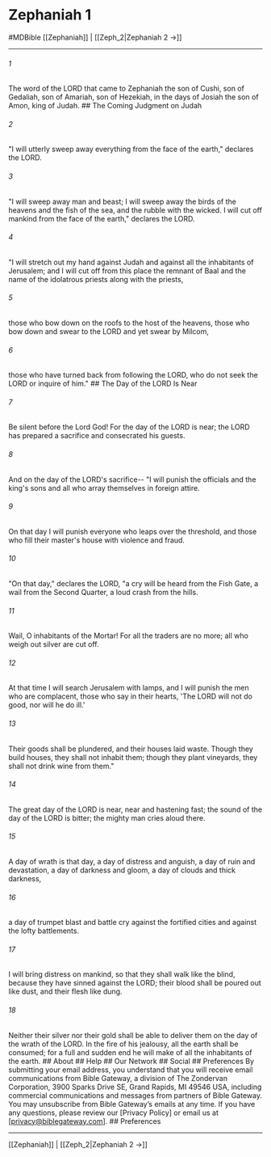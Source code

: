 # Zephaniah 1
#MDBible
[[Zephaniah]] | [[Zeph_2|Zephaniah 2 →]]

***


###### 1 
The word of the LORD that came to Zephaniah the son of Cushi, son of Gedaliah, son of Amariah, son of Hezekiah, in the days of Josiah the son of Amon, king of Judah. ## The Coming Judgment on Judah 

###### 2 
"I will utterly sweep away everything from the face of the earth," declares the LORD. 

###### 3 
"I will sweep away man and beast; I will sweep away the birds of the heavens and the fish of the sea, and the rubble with the wicked. I will cut off mankind from the face of the earth," declares the LORD. 

###### 4 
"I will stretch out my hand against Judah and against all the inhabitants of Jerusalem; and I will cut off from this place the remnant of Baal and the name of the idolatrous priests along with the priests, 

###### 5 
those who bow down on the roofs to the host of the heavens, those who bow down and swear to the LORD and yet swear by Milcom, 

###### 6 
those who have turned back from following the LORD, who do not seek the LORD or inquire of him." ## The Day of the LORD Is Near 

###### 7 
Be silent before the Lord God! For the day of the LORD is near; the LORD has prepared a sacrifice and consecrated his guests. 

###### 8 
And on the day of the LORD's sacrifice-- "I will punish the officials and the king's sons and all who array themselves in foreign attire. 

###### 9 
On that day I will punish everyone who leaps over the threshold, and those who fill their master's house with violence and fraud. 

###### 10 
"On that day," declares the LORD, "a cry will be heard from the Fish Gate, a wail from the Second Quarter, a loud crash from the hills. 

###### 11 
Wail, O inhabitants of the Mortar! For all the traders are no more; all who weigh out silver are cut off. 

###### 12 
At that time I will search Jerusalem with lamps, and I will punish the men who are complacent, those who say in their hearts, 'The LORD will not do good, nor will he do ill.' 

###### 13 
Their goods shall be plundered, and their houses laid waste. Though they build houses, they shall not inhabit them; though they plant vineyards, they shall not drink wine from them." 

###### 14 
The great day of the LORD is near, near and hastening fast; the sound of the day of the LORD is bitter; the mighty man cries aloud there. 

###### 15 
A day of wrath is that day, a day of distress and anguish, a day of ruin and devastation, a day of darkness and gloom, a day of clouds and thick darkness, 

###### 16 
a day of trumpet blast and battle cry against the fortified cities and against the lofty battlements. 

###### 17 
I will bring distress on mankind, so that they shall walk like the blind, because they have sinned against the LORD; their blood shall be poured out like dust, and their flesh like dung. 

###### 18 
Neither their silver nor their gold shall be able to deliver them on the day of the wrath of the LORD. In the fire of his jealousy, all the earth shall be consumed; for a full and sudden end he will make of all the inhabitants of the earth. ## About ## Help ## Our Network ## Social ## Preferences By submitting your email address, you understand that you will receive email communications from Bible Gateway, a division of The Zondervan Corporation, 3900 Sparks Drive SE, Grand Rapids, MI 49546 USA, including commercial communications and messages from partners of Bible Gateway. You may unsubscribe from Bible Gateway&rsquo;s emails at any time. If you have any questions, please review our [Privacy Policy] or email us at [privacy@biblegateway.com]. ## Preferences

***

[[Zephaniah]] | [[Zeph_2|Zephaniah 2 →]]
